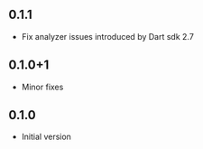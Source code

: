 ## 0.1.1
- Fix analyzer issues introduced by Dart sdk 2.7

## 0.1.0+1

- Minor fixes

## 0.1.0

- Initial version
